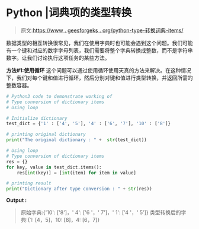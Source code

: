 # Python |词典项的类型转换

> 原文:[https://www . geesforgeks . org/python-type-转换词典-items/](https://www.geeksforgeeks.org/python-type-conversion-of-dictionary-items/)

数据类型的相互转换很常见，我们在使用字典时也可能会遇到这个问题。我们可能有一个键和对应的数字字母列表，我们需要将整个字典转换成整数，而不是字符串数字。让我们讨论执行这项任务的某些方法。

**方法#1:使用循环**
这个问题可以通过使用循环使用天真的方法来解决。在这种情况下，我们对每个键和值进行循环，然后分别对键和值进行类型转换，并返回所需的整数容器。

```py
# Python3 code to demonstrate working of
# Type conversion of dictionary items
# Using loop

# Initialize dictionary
test_dict = {'1' : ['4', '5'], '4' : ['6', '7'], '10' : ['8']}

# printing original dictionary
print("The original dictionary : " +  str(test_dict))

# Using loop
# Type conversion of dictionary items
res = {}
for key, value in test_dict.items():
    res[int(key)] = [int(item) for item in value]

# printing result 
print("Dictionary after type conversion : " + str(res))
```

**Output :**

> 原始字典:{'10': ['8']，' 4': ['6 '，' 7']，' 1': ['4 '，' 5']}
> 类型转换后的字典:{1: [4，5]，10: [8]，4: [6，7]}